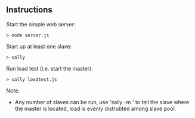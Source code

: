 ## Instructions ##

Start the simple web server:

    > node server.js

Start up at least one slave:

    > sally

Run load test (i.e. start the master):

    > sally loadtest.js


Note:

*  Any number of slaves can be run, use 'sally -m <host>' to tell the slave where the master is located, load is evenly distrubted among slave pool.
